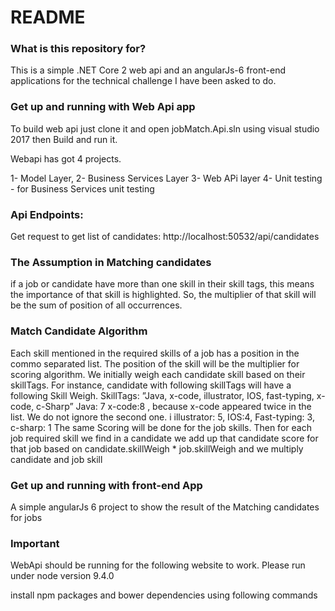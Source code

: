 # README #

### What is this repository for? ###

This is a simple .NET Core 2 web api and an angularJs-6 front-end applications for the technical challenge I have been asked to do.

### Get up and running with Web Api app ###

To build web api just clone it and open jobMatch.Api.sln using visual studio 2017 then Build and run it.

Webapi has got 4 projects.

1- Model Layer, 
2- Business Services Layer
3- Web APi layer
4- Unit testing -  for Business Services unit testing


### Api Endpoints: ###

Get request to get list of candidates: http://localhost:50532/api/candidates






### The Assumption in Matching candidates ###

if a job or candidate have more than one skill in their skill tags, this means the importance of that skill is highlighted. 
So, the multiplier of that skill will be the sum of position of all occurrences. 

### Match Candidate Algorithm ###
Each skill mentioned in the required skills of a job has a position in the commo separated list.
The position of the skill will be the multiplier for scoring algorithm.
We initially weigh each candidate skill based on their skillTags.
For instance, candidate with following skillTags will have a following Skill Weigh.
 SkillTags: ”Java, x-code, illustrator, IOS, fast-typing, x-code, c-Sharp”
Java: 7
x-code:8  , because x-code appeared twice in the list. We do not ignore the second one. i
illustrator: 5,   IOS:4,   Fast-typing: 3,     c-sharp: 1
The same Scoring will be done for the job skills.
Then for each job required skill we find in a candidate we add up that candidate score for that job based on candidate.skillWeigh * job.skillWeigh and we multiply candidate and job skill 



### Get up and running with front-end App ###

A simple angularJs 6 project to show the result of the Matching candidates for jobs

### Important ###

WebApi should be running for the following website to work.
Please run under node version 9.4.0

install npm packages and bower dependencies using following commands 


